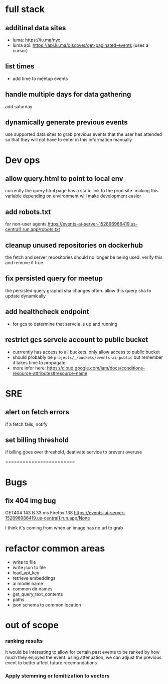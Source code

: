 
# full stack

## additinal data sites
* luma: https://lu.ma/nyc
* luma api: https://api.lu.ma/discover/get-paginated-events (uses a cursor)

## list times
* add time to meetup events

## handle multiple days for data gathering
add saturday

## dynamically generate previous events
use supported data sites to grab previous events that the user
has attended so that they will not have to enter in this information manually

# Dev ops

## allow query.html to point to local env
currently the query.html page has a static link to the prod site. 
making this variable depending on environment will make development easier

## add robots.txt
for non-user agents
https://events-ai-server-152896986419.us-central1.run.app/robots.txt

## cleanup unused repositories on dockerhub
the fetch and server repositories should no longer be being used. 
verify this and remove if true

## fix persisted query for meetup
the persisted query graphql sha changes often. 
allow this query sha to update dynamically

## add healthcheck endpoint
* for gcs to determine that servcie is up and running

## restrict gcs servcie account to public bucket
* currrently has access to all buckets. only allow access to public bucket
* should probably be `projects/_/buckets/events-ai-public` but remember it takes time to propagate
* more infor here: https://cloud.google.com/iam/docs/conditions-resource-attributes#resource-name

# SRE

## alert on fetch errors
if a fetch fails, notify

## set billing threshold
if billing goes over threshold, deativate service to prevent overuse


  

========================

# Bugs

## fix 404 img bug

GET404 143 B 33 ms Firefox 138 https://events-ai-server-152896986419.us-central1.run.app/None

I think it's coming from when an image has no url to grab

# refactor common areas
* write to file
* write json to file
* load_api_key
* retrieve embeddings
* ai model name
* common dir names
* get_query_text_contents
* paths
* json schema to common location

# out of scope
### ranking results
it would be interesting to allow for certain past events to be ranked by how much they enjoyed the event. using attenuation, we can adjust the previous event to better affect future recemondations 

### Apply stemming or lemitization to vectors

